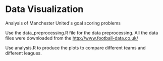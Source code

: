 # Data Visualization
Analysis of Manchester United's goal scoring problems

Use the data_preprocessing.R file for the data preprocessing.
All the data files were downloaded from the http://www.football-data.co.uk/ 

Use analysis.R to produce the plots to compare different teams and different leagues.
